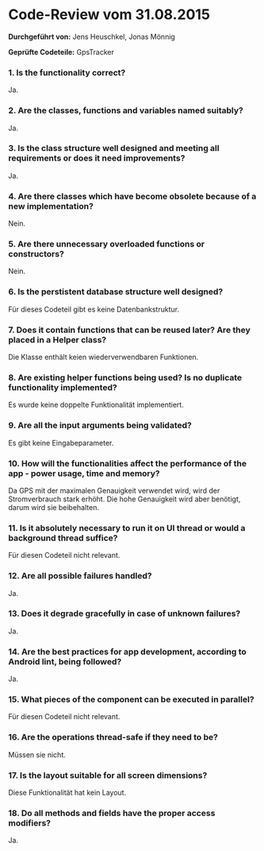 # Code-Review vom 31.08.2015

**Durchgeführt von:** Jens Heuschkel, Jonas Mönnig

**Geprüfte Codeteile:** GpsTracker

### 1. Is the functionality correct?

Ja.

### 2. Are the classes, functions and variables named suitably?

Ja. 

### 3. Is the class structure well designed and meeting all requirements or does it need improvements?

Ja.

### 4. Are there classes which have become obsolete because of a new implementation?

Nein.

### 5. Are there unnecessary overloaded functions or constructors?

Nein.

### 6. Is the perstistent database structure well designed?

Für dieses Codeteil gibt es keine Datenbankstruktur.

### 7. Does it contain functions that can be reused later? Are they placed in a Helper class?

Die Klasse enthält keien wiederverwendbaren Funktionen.

### 8. Are existing helper functions being used? Is no duplicate functionality implemented?

Es wurde keine doppelte Funktionalität implementiert.

### 9. Are all the input arguments being validated?

Es  gibt keine Eingabeparameter.

### 10. How will the functionalities affect the performance of the app - power usage, time and memory?

Da GPS mit der maximalen Genauigkeit verwendet wird, wird der Stromverbrauch stark erhöht. Die hohe Genauigkeit wird aber benötigt, darum wird sie beibehalten.

### 11. Is it absolutely necessary to run it on UI thread or would a background thread suffice?

Für diesen Codeteil nicht relevant.

### 12. Are all possible failures handled?

Ja.

### 13. Does it degrade gracefully in case of unknown failures?

Ja.

### 14. Are the best practices for app development, according to Android lint, being followed?

Ja.

### 15. What pieces of the component can be executed in parallel?

Für diesen Codeteil nicht relevant.

### 16. Are the operations thread-safe if they need to be?

Müssen sie nicht.

### 17. Is the layout suitable for all screen dimensions?

Diese Funktionalität hat kein Layout.

### 18. Do all methods and fields have the proper access modifiers?

Ja.
